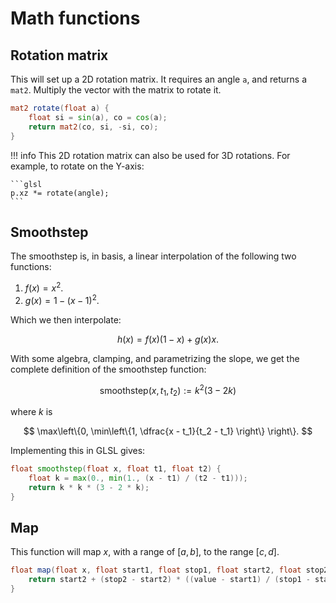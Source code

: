 # Math functions

## Rotation matrix

This will set up a 2D rotation matrix. 
It requires an angle `a`, and returns a `mat2`.
Multiply the vector with the matrix to rotate it.

```glsl
mat2 rotate(float a) {
    float si = sin(a), co = cos(a);
    return mat2(co, si, -si, co);
}
```

!!! info
    This 2D rotation matrix can also be used for 3D rotations.
    For example, to rotate on the Y-axis:

    ```glsl
    p.xz *= rotate(angle); 
    ```

## Smoothstep

The smoothstep is, in basis, a linear interpolation of the following two functions:

 1. $f(x) = x^2$.
 2. $g(x) = 1 - (x - 1)^2$.

Which we then interpolate:

$$
h(x) = f(x)(1 -x) + g(x)x.
$$

With some algebra, clamping, and parametrizing the slope, we get the complete definition of the smoothstep function:

$$
\textrm{smoothstep}(x, t_1, t_2) := k^2(3-2k)
$$

where $k$ is

$$
\max\left\{0, \min\left\{1, \dfrac{x - t_1}{t_2 - t_1} \right\} \right\}.
$$

Implementing this in GLSL gives:

```glsl
float smoothstep(float x, float t1, float t2) {
    float k = max(0., min(1., (x - t1) / (t2 - t1)));
    return k * k * (3 - 2 * k);
}
```

## Map

This function will map $x$, with a range of $[a, b]$, to the range $[c, d]$.

```glsl
float map(float x, float start1, float stop1, float start2, float stop2) {
    return start2 + (stop2 - start2) * ((value - start1) / (stop1 - start1));
}